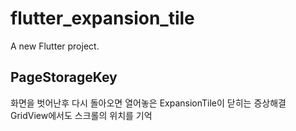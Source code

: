# flutter_expansion_tile

A new Flutter project.

## PageStorageKey

화면을 벗어난후 다시 돌아오면 열어놓은 ExpansionTile이 닫히는 증상해결
GridView에서도 스크롤의 위치를 기억
